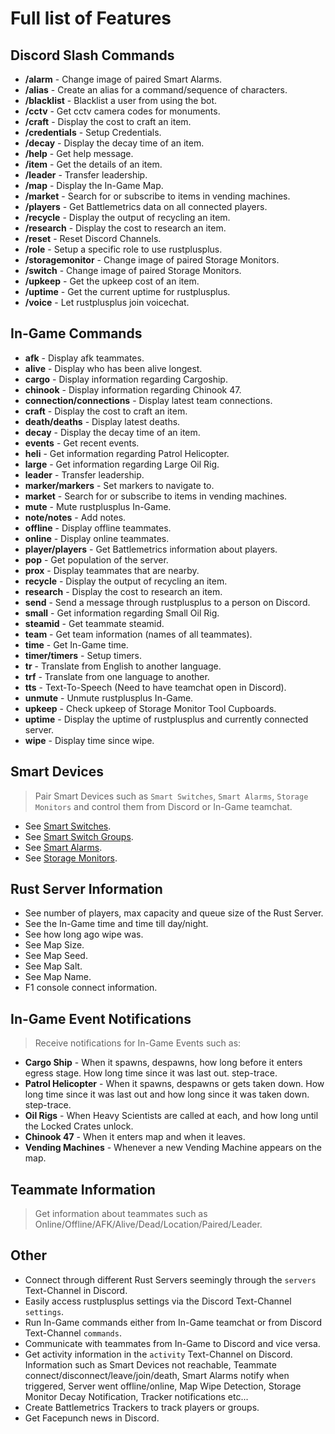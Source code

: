 # Full list of Features

## Discord Slash Commands
- **/alarm** - Change image of paired Smart Alarms.
- **/alias** - Create an alias for a command/sequence of characters.
- **/blacklist** - Blacklist a user from using the bot.
- **/cctv** - Get cctv camera codes for monuments.
- **/craft** - Display the cost to craft an item.
- **/credentials** - Setup Credentials.
- **/decay** - Display the decay time of an item.
- **/help** - Get help message.
- **/item** - Get the details of an item.
- **/leader** - Transfer leadership.
- **/map** - Display the In-Game Map.
- **/market** - Search for or subscribe to items in vending machines.
- **/players** - Get Battlemetrics data on all connected players.
- **/recycle** - Display the output of recycling an item.
- **/research** - Display the cost to research an item.
- **/reset** - Reset Discord Channels.
- **/role** - Setup a specific role to use rustplusplus.
- **/storagemonitor** - Change image of paired Storage Monitors.
- **/switch** - Change image of paired Storage Monitors.
- **/upkeep** - Get the upkeep cost of an item.
- **/uptime** - Get the current uptime for rustplusplus.
- **/voice** - Let rustplusplus join voicechat.

## In-Game Commands
- **afk** - Display afk teammates.
- **alive** - Display who has been alive longest.
- **cargo** - Display information regarding Cargoship.
- **chinook** - Display information regarding Chinook 47.
- **connection/connections** - Display latest team connections.
- **craft** - Display the cost to craft an item.
- **death/deaths** - Display latest deaths.
- **decay** - Display the decay time of an item.
- **events** - Get recent events.
- **heli** - Get information regarding Patrol Helicopter.
- **large** - Get information regarding Large Oil Rig.
- **leader** - Transfer leadership.
- **marker/markers** - Set markers to navigate to.
- **market** - Search for or subscribe to items in vending machines.
- **mute** - Mute rustplusplus In-Game.
- **note/notes** - Add notes.
- **offline** - Display offline teammates.
- **online** - Display online teammates.
- **player/players** - Get Battlemetrics information about players.
- **pop** - Get population of the server.
- **prox** - Display teammates that are nearby.
- **recycle** - Display the output of recycling an item.
- **research** - Display the cost to research an item.
- **send** - Send a message through rustplusplus to a person on Discord.
- **small** - Get information regarding Small Oil Rig.
- **steamid** - Get teammate steamid.
- **team** - Get team information (names of all teammates).
- **time** - Get In-Game time.
- **timer/timers** - Setup timers.
- **tr** - Translate from English to another language.
- **trf** - Translate from one language to another.
- **tts** - Text-To-Speech (Need to have teamchat open in Discord).
- **unmute** - Unmute rustplusplus In-Game.
- **upkeep** - Check upkeep of Storage Monitor Tool Cupboards.
- **uptime** - Display the uptime of rustplusplus and currently connected server.
- **wipe** - Display time since wipe.

## Smart Devices
> Pair Smart Devices such as `Smart Switches`, `Smart Alarms`, `Storage Monitors` and control them from Discord or In-Game teamchat.

- See [Smart Switches](smart_devices.md#smart-switches).
- See [Smart Switch Groups](smart_devices.md#smart-switch-groups).
- See [Smart Alarms](smart_devices.md#smart-alarms).
- See [Storage Monitors](smart_devices.md#storage-monitors).


## Rust Server Information
- See number of players, max capacity and queue size of the Rust Server.
- See the In-Game time and time till day/night.
- See how long ago wipe was.
- See Map Size.
- See Map Seed.
- See Map Salt.
- See Map Name.
- F1 console connect information.

## In-Game Event Notifications
> Receive notifications for In-Game Events such as:
- **Cargo Ship** - When it spawns, despawns, how long before it enters egress stage. How long time since it was last out. step-trace.
- **Patrol Helicopter** - When it spawns, despawns or gets taken down. How long time since it was last out and how long since it was taken down. step-trace.
- **Oil Rigs** - When Heavy Scientists are called at each, and how long until the Locked Crates unlock.
- **Chinook 47** - When it enters map and when it leaves.
- **Vending Machines** - Whenever a new Vending Machine appears on the map.

## Teammate Information
> Get information about teammates such as Online/Offline/AFK/Alive/Dead/Location/Paired/Leader.

## Other
- Connect through different Rust Servers seemingly through the `servers` Text-Channel in Discord.
- Easily access rustplusplus settings via the Discord Text-Channel `settings`.
- Run In-Game commands either from In-Game teamchat or from Discord Text-Channel `commands`.
- Communicate with teammates from In-Game to Discord and vice versa.
- Get activity information in the `activity` Text-Channel on Discord. Information such as Smart Devices not reachable, Teammate connect/disconnect/leave/join/death, Smart Alarms notify when triggered, Server went offline/online, Map Wipe Detection, Storage Monitor Decay Notification, Tracker notifications etc...
- Create Battlemetrics Trackers to track players or groups.
- Get Facepunch news in Discord.
